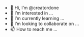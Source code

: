 - 👋 Hi, I’m @creatordone
- 👀 I’m interested in ...
- 🌱 I’m currently learning ...
- 💞️ I’m looking to collaborate on ...
- 📫 How to reach me ...

<!---
creatordone/creatordone is a ✨ special ✨ repository because its `README.md` (this file) appears on your GitHub profile.
You can click the Preview link to take a look at your changes.
--->
